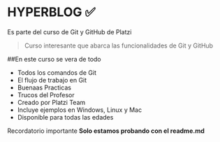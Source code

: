 # HYPERBLOG ✅
Es parte del curso de Git y GitHub de Platzi
>Curso interesante que abarca las funcionalidades de Git y GitHub

##En este curso se vera de todo
* Todos los comandos de Git
* El flujo de trabajo en Git
* Buenaas Practicas
* Trucos del Profesor 
* Creado por Platzi Team
* Incluye ejemplos en Windows, Linux y Mac
* Disponible para todas las edades

Recordatorio importante **Solo estamos probando con el readme.md**
